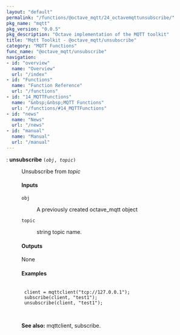 ```yaml
---
layout: "default"
permalink: "/functions/@octave_mqtt/24_octavemqttunsubscribe/"
pkg_name: "mqtt"
pkg_version: "0.0.5"
pkg_description: "Octave implementation of the MQTT toolkit"
title: "Mqtt Toolkit - @octave_mqtt/unsubscribe"
category: "MQTT Functions"
func_name: "@octave_mqtt/unsubscribe"
navigation:
- id: "overview"
  name: "Overview"
  url: "/index"
- id: "Functions"
  name: "Function Reference"
  url: "/functions"
- id: "14_MQTTFunctions"
  name: "&nbsp;&nbsp;MQTT Functions"
  url: "/functions/#14_MQTTFunctions"
- id: "news"
  name: "News"
  url: "/news"
- id: "manual"
  name: "Manual"
  url: "/manual"
---
```

<dl class="first-deftypefn">
<dt class="deftypefn" id="index-unsubscribe"><span class="category-def">: </span><span><strong class="def-name">unsubscribe</strong> <code class="def-code-arguments">(<var class="var">obj</var>, <var class="var">topic</var>)</code><a class="copiable-link" href='#index-unsubscribe'></a></span></dt>
<dd><p>Unsubscribe from <var class="var">topic</var>
</p>
<h4 class="subsubheading" id="Inputs">Inputs</h4>
<dl class="table">
<dt><code class="code">obj</code></dt>
<dd><p>A previously created octave_mqtt object
 </p></dd>
<dt><code class="code">topic</code></dt>
<dd><p>string topic name.
 </p></dd>
</dl>

<h4 class="subsubheading" id="Outputs">Outputs</h4>
<p>None
</p>
<h4 class="subsubheading" id="Examples">Examples</h4>
<div class="example">
<pre class="example-preformatted"> <code class="code">
 client = mqttclient(&quot;tcp://127.0.0.1&quot;);
 subscribe(client, &quot;test1&quot;);
 unsubscribe(client, &quot;test1&quot;);
 </code>
 </pre></div>


<p><strong class="strong">See also:</strong> mqttclient, subscribe.
 </p></dd></dl>